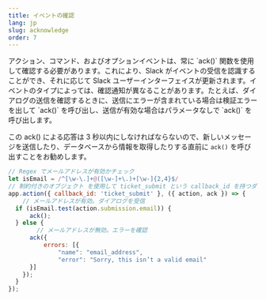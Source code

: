 ```yaml
---
title: イベントの確認
lang: jp
slug: acknowledge
order: 7
---
```


<div class="section-content">
アクション、コマンド、およびオプションイベントは、常に `ack()` 関数を使用して確認する必要があります。これにより、Slack がイベントの受信を認識することができ、それに応じて Slack ユーザーインターフェイスが更新されます。イベントのタイプによっては、確認通知が異なることがあります。たとえば、ダイアログの送信を確認するときに、送信にエラーが含まれている場合は検証エラーを出して `ack()` を呼び出し、送信が有効な場合はパラメータなしで `ack()` を呼び出します。

この ack() による応答は 3 秒以内にしなければならないので、新しいメッセージを送信したり、データベースから情報を取得したりする直前に `ack()` を呼び出すことをお勧めします。
</div>

```javascript
// Regex でメールアドレスが有効かチェック
let isEmail = /^[\w-\.]+@([\w-]+\.)+[\w-]{2,4}$/
// 制約付きのオブジェクト を使用して ticket_submit という callback_id を持つダイアログ送信をリスニング
app.action({ callback_id: 'ticket_submit' }, ({ action, ack }) => {
	// メールアドレスが有効。ダイアログを受信
  if (isEmail.test(action.submission.email)) {
	  ack();
  } else {
		// メールアドレスが無効。エラーを確認
	  ack({
		  errors: [{
			  "name": "email_address",
			  "error": "Sorry, this isn’t a valid email"
      }]
    });
  }
});
```
